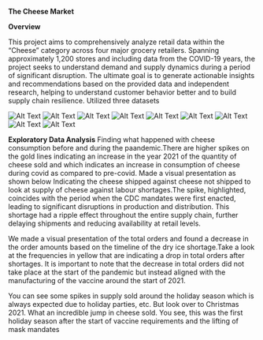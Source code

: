 **The Cheese Market**

**Overview**

This project aims to comprehensively analyze retail data within the “Cheese” category across four major grocery retailers. Spanning approximately 1,200 stores and including data from the COVID-19 years, the project seeks to understand demand and supply dynamics during a period of significant disruption. The ultimate goal is to generate actionable insights and recommendations based on the provided data and independent research, helping to understand customer behavior better and to build supply chain resilience. Utilized three datasets 


![Alt Text](path/to/image.png)
![Alt Text](path/to/image.png)
![Alt Text](path/to/image.png)
![Alt Text](path/to/image.png)
![Alt Text](path/to/image.png)
![Alt Text](path/to/image.png)
![Alt Text](path/to/image.png)
![Alt Text](path/to/image.png)
![Alt Text](path/to/image.png)


**Exploratory Data Analysis**
Finding what happened with cheese consumption before and during the paandemic.There are higher spikes on the gold lines indicating an increase in the year 2021 of  the quantity of cheese sold and which indicates an increase in consumption of cheese during covid as compared to pre-covid.
Made a visual presentation as shown below Indicating the cheese shipped against cheese not shipped to look at supply of cheese against labour shortages.The spike, highlighted, coincides with the period when the CDC mandates were first enacted, leading to significant disruptions in production and distribution. This shortage had a ripple effect throughout the entire supply chain, further delaying shipments and reducing availability at retail levels.


We made a visual presentation of the total orders and found a decrease in the order amounts based on the timeline of the dry ice shortage.Take a look at  the frequencies in yellow that are  indicating a drop in total orders after shortages. It is important to note that the decrease in total orders did  not take place at the start of the pandemic but instead aligned with the manufacturing of the vaccine around the start of 2021.

You can see some spikes in supply sold around the holiday season which is always expected due to holiday parties, etc.
But look over to Christmas 2021. What an incredible jump in cheese sold. You see, this was the first holiday season after the start of vaccine requirements and the lifting of mask mandates

